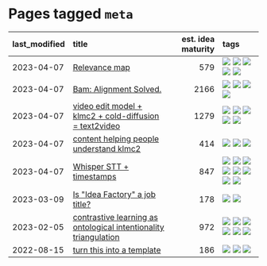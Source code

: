 # Pages tagged `meta`

|last_modified|title|est. idea maturity|tags
|:---|:---|---:|:---|
|2023-04-07|[Relevance map](../Relevance_map.md)|579|[![](https://img.shields.io/badge/tag-meta-db71cb)](../tags/meta.md) [![](https://img.shields.io/badge/tag-prompting-b4243e)](../tags/prompting.md) [![](https://img.shields.io/badge/tag-publication-95bed6)](../tags/publication.md) [![](https://img.shields.io/badge/tag-stability-50c04b)](../tags/stability.md) [![](https://img.shields.io/badge/tag-tooling-b7fb0)](../tags/tooling.md)|
|2023-04-07|[Bam: Alignment Solved.](../ezmode_alignment.md)|2166|[![](https://img.shields.io/badge/tag-alignment-587798)](../tags/alignment.md) [![](https://img.shields.io/badge/tag-dataset-7c795e)](../tags/dataset.md) [![](https://img.shields.io/badge/tag-experimental-496a1)](../tags/experimental.md) [![](https://img.shields.io/badge/tag-meta-db71cb)](../tags/meta.md)|
|2023-04-07|[video edit model + klmc2 + cold-diffusion = text2video](../video-edit-model-over-init-video.md)|1279|[![](https://img.shields.io/badge/tag-animation-a68128)](../tags/animation.md) [![](https://img.shields.io/badge/tag-meta-db71cb)](../tags/meta.md) [![](https://img.shields.io/badge/tag-publicgood-96bcc)](../tags/publicgood.md) [![](https://img.shields.io/badge/tag-stability-50c04b)](../tags/stability.md) [![](https://img.shields.io/badge/tag-tooling-b7fb0)](../tags/tooling.md)|
|2023-04-07|[content helping people understand klmc2](../explaining_klmc2.md)|414|[![](https://img.shields.io/badge/tag-meta-db71cb)](../tags/meta.md) [![](https://img.shields.io/badge/tag-tooling-b7fb0)](../tags/tooling.md) [![](https://img.shields.io/badge/tag-wip-b25b5)](../tags/wip.md)|
|2023-04-07|[Whisper STT + timestamps](../whisper-stt-plus-timestamps.md)|847|[![](https://img.shields.io/badge/tag-colab-ac8815)](../tags/colab.md) [![](https://img.shields.io/badge/tag-dataset-7c795e)](../tags/dataset.md) [![](https://img.shields.io/badge/tag-experimental-496a1)](../tags/experimental.md) [![](https://img.shields.io/badge/tag-meta-db71cb)](../tags/meta.md) [![](https://img.shields.io/badge/tag-prompting-b4243e)](../tags/prompting.md) [![](https://img.shields.io/badge/tag-publicgood-96bcc)](../tags/publicgood.md) [![](https://img.shields.io/badge/tag-stability-50c04b)](../tags/stability.md) [![](https://img.shields.io/badge/tag-tooling-b7fb0)](../tags/tooling.md)|
|2023-03-09|[Is "Idea Factory" a job title?](../idea_factory.md)|178|[![](https://img.shields.io/badge/tag-meta-db71cb)](../tags/meta.md) [![](https://img.shields.io/badge/tag-wip-b25b5)](../tags/wip.md)|
|2023-02-05|[contrastive learning as ontological intentionality triangulation](../contrastive_learning_as_ontological_intentionality_triangulation.md)|972|[![](https://img.shields.io/badge/tag-meta-db71cb)](../tags/meta.md) [![](https://img.shields.io/badge/tag-philosophy-43d799)](../tags/philosophy.md) [![](https://img.shields.io/badge/tag-semiotics-d47f6f)](../tags/semiotics.md) [![](https://img.shields.io/badge/tag-synesthesia-913db)](../tags/synesthesia.md) [![](https://img.shields.io/badge/tag-theory-193ec4)](../tags/theory.md) [![](https://img.shields.io/badge/tag-wip-b25b5)](../tags/wip.md)|
|2022-08-15|[turn this into a template](../benchwarmers-template.md)|186|[![](https://img.shields.io/badge/tag-meta-db71cb)](../tags/meta.md) [![](https://img.shields.io/badge/tag-tooling-b7fb0)](../tags/tooling.md) [![](https://img.shields.io/badge/tag-wip-b25b5)](../tags/wip.md)|